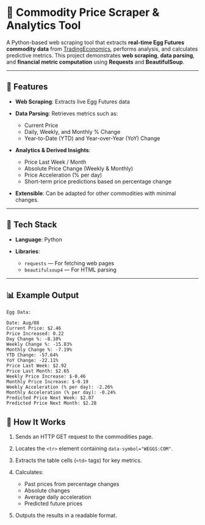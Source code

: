 # 🥚 Commodity Price Scraper & Analytics Tool

A Python-based web scraping tool that extracts **real-time Egg Futures commodity data** from [TradingEconomics](https://tradingeconomics.com/commodities), performs analysis, and calculates predictive metrics.
This project demonstrates **web scraping**, **data parsing**, and **financial metric computation** using **Requests** and **BeautifulSoup**.

---

## 🚀 Features

* **Web Scraping**: Extracts live Egg Futures data 
* **Data Parsing**: Retrieves metrics such as:

  * Current Price
  * Daily, Weekly, and Monthly % Change
  * Year-to-Date (YTD) and Year-over-Year (YoY) Change
* **Analytics & Derived Insights**:

  * Price Last Week / Month
  * Absolute Price Change (Weekly & Monthly)
  * Price Acceleration (% per day)
  * Short-term price predictions based on percentage change
* **Extensible**: Can be adapted for other commodities with minimal changes.

---

## 📂 Tech Stack

* **Language**: Python
* **Libraries**:

  * `requests` — For fetching web pages
  * `beautifulsoup4` — For HTML parsing

---

## 📊 Example Output

```
Egg Data:

Date: Aug/08
Current Price: $2.46
Price Increased: 0.22
Day Change %: -8.10%
Weekly Change %: -15.83%
Monthly Change %: -7.19%
YTD Change: -57.64%
YoY Change: -22.11%
Price Last Week: $2.92
Price Last Month: $2.65
Weekly Price Increase: $-0.46
Monthly Price Increase: $-0.19
Weekly Acceleration (% per day): -2.26%
Monthly Acceleration (% per day): -0.24%
Predicted Price Next Week: $2.07
Predicted Price Next Month: $2.28
```

## 🔧 How It Works

1. Sends an HTTP GET request to the commodities page.
2. Locates the `<tr>` element containing `data-symbol="WEGGS:COM"`.
3. Extracts the table cells (`<td>` tags) for key metrics.
4. Calculates:

   * Past prices from percentage changes
   * Absolute changes
   * Average daily acceleration
   * Predicted future prices
5. Outputs the results in a readable format.
